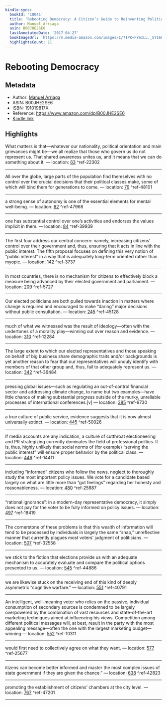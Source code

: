 ```yaml
---
kindle-sync:
  bookId: '18041'
  title: 'Rebooting Democracy: A Citizen’s Guide to Reinventing Politics'
  author: Manuel Arriaga
  asin: B00JHE2SE6
  lastAnnotatedDate: '2017-04-27'
  bookImageUrl: 'https://m.media-amazon.com/images/I/71PK+FYeILL._SY160.jpg'
  highlightsCount: 21
---
```

# Rebooting Democracy
## Metadata
* Author: [Manuel Arriaga](https://www.amazon.com/Manuel-Arriaga/e/B00JJQ338W/ref=dp_byline_cont_ebooks_1)
* ASIN: B00JHE2SE6
* ISBN: 191019817X
* Reference: https://www.amazon.com/dp/B00JHE2SE6
* [Kindle link](kindle://book?action=open&asin=B00JHE2SE6)

## Highlights
What matters is that—whatever our nationality, political orientation and main grievances might be—we all realize that those who govern us do not represent us. That shared awareness unites us, and it means that we can do something about it. — location: [63](kindle://book?action=open&asin=B00JHE2SE6&location=63) ^ref-22302

---
All over the globe, large parts of the population find themselves with no control over the crucial decisions that their political classes make, some of which will bind them for generations to come. — location: [79](kindle://book?action=open&asin=B00JHE2SE6&location=79) ^ref-48101

---
a strong sense of autonomy is one of the essential elements for mental well-being. — location: [82](kindle://book?action=open&asin=B00JHE2SE6&location=82) ^ref-47968

---
one has substantial control over one’s activities and endorses the values implicit in them. — location: [84](kindle://book?action=open&asin=B00JHE2SE6&location=84) ^ref-39939

---
The first four address our central concern: namely, increasing citizens’ control over their government and, thus, ensuring that it acts in line with the public interest. The fifth proposal focuses on defining this very notion of “public interest” in a way that is adequately long-term oriented rather than myopic. — location: [142](kindle://book?action=open&asin=B00JHE2SE6&location=142) ^ref-3737

---
In most countries, there is no mechanism for citizens to effectively block a measure being advanced by their elected government and parliament. — location: [209](kindle://book?action=open&asin=B00JHE2SE6&location=209) ^ref-5727

---
Our elected politicians are both pulled towards inaction in matters where change is required and encouraged to make “daring” major decisions without public consultation. — location: [245](kindle://book?action=open&asin=B00JHE2SE6&location=245) ^ref-45128

---
much of what we witnessed was the result of ideology—often with the undertones of a morality play—winning out over reason and evidence. — location: [310](kindle://book?action=open&asin=B00JHE2SE6&location=310) ^ref-12284

---
The large extent to which our elected representatives and those speaking on behalf of big business share demographic traits and/or backgrounds is yet another reason to fear that our representatives will unduly identify with members of that other group and, thus, fail to adequately represent us. — location: [342](kindle://book?action=open&asin=B00JHE2SE6&location=342) ^ref-36484

---
pressing global issues—such as regulating an out-of-control financial sector and addressing climate change, to name but two examples—have little chance of making substantial progress outside of the murky, unreliable processes of international conferences.[v] — location: [385](kindle://book?action=open&asin=B00JHE2SE6&location=385) ^ref-9730

---
a true culture of public service, evidence suggests that it is now almost universally extinct. — location: [445](kindle://book?action=open&asin=B00JHE2SE6&location=445) ^ref-50026

---
If media accounts are any indication, a culture of cutthroat electioneering and PR strategizing currently dominates the field of professional politics. It is, thus, highly unlikely that social norms of (for example) “serving the public interest” will ensure proper behavior by the political class. — location: [446](kindle://book?action=open&asin=B00JHE2SE6&location=446) ^ref-14411

---
including “informed” citizens who follow the news, neglect to thoroughly study the most important policy issues. We vote for a candidate based largely on what are little more than “gut feelings” regarding her honesty and reasonableness. — location: [480](kindle://book?action=open&asin=B00JHE2SE6&location=480) ^ref-25887

---
“rational ignorance”: in a modern-day representative democracy, it simply does not pay for the voter to be fully informed on policy issues. — location: [497](kindle://book?action=open&asin=B00JHE2SE6&location=497) ^ref-18419

---
The cornerstone of these problems is that this wealth of information will tend to be processed by individuals in largely the same “snap,” unreflective manner that currently plagues most voters’ judgment of politicians. — location: [507](kindle://book?action=open&asin=B00JHE2SE6&location=507) ^ref-32558

---
we stick to the fiction that elections provide us with an adequate mechanism to accurately evaluate and compare the political options presented to us. — location: [545](kindle://book?action=open&asin=B00JHE2SE6&location=545) ^ref-44886

---
we are likewise stuck on the receiving end of this kind of deeply asymmetric “cognitive warfare.” — location: [551](kindle://book?action=open&asin=B00JHE2SE6&location=551) ^ref-40791

---
An intelligent, well-meaning voter who relies on the passive, individual consumption of secondary sources is condemned to be largely overpowered by the combination of vast resources and state-of-the-art marketing techniques aimed at influencing his views. Competition among different political messages will, at best, result in the party with the most appealing message—often the one with the largest marketing budget—winning — location: [552](kindle://book?action=open&asin=B00JHE2SE6&location=552) ^ref-10311

---
would first need to collectively agree on what they want. — location: [577](kindle://book?action=open&asin=B00JHE2SE6&location=577) ^ref-25677

---
itizens can become better informed and master the most complex issues of state government if they are given the chance.” — location: [638](kindle://book?action=open&asin=B00JHE2SE6&location=638) ^ref-42823

---
promoting the establishment of citizens’ chambers at the city level. — location: [767](kindle://book?action=open&asin=B00JHE2SE6&location=767) ^ref-47201

---
